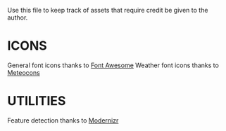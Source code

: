 Use this file to keep track of assets that require credit be given to the author.

ICONS
============================================

General font icons thanks to [Font Awesome](http://fontawesome.io/)
Weather font icons thanks to [Meteocons](http://www.alessioatzeni.com/meteocons/)

UTILITIES
============================================

Feature detection thanks to [Modernizr](http://modernizr.com/)